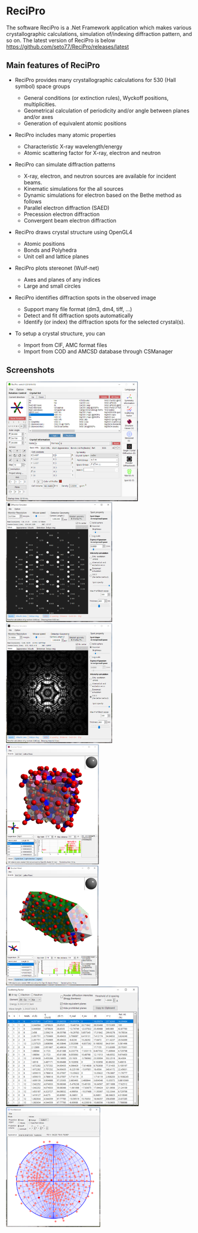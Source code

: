 # ReciPro

The software ReciPro is a .Net Framework application which makes various crystallographic calculations, simulation of/indexing diffraction pattern, and so on. The latest version of ReciPro is below
https://github.com/seto77/ReciPro/releases/latest


## Main features of ReciPro

* ReciPro provides many crystallographic calculations for 530 (Hall symbol) space groups
  * General conditions (or extinction rules), Wyckoff positions, multiplicities.  
  * Geometrical calculation of periodicity and/or angle between planes and/or axes 
  * Generation of equivalent atomic positions

* ReciPro includes many atomic properties
  * Characteristic X-ray wavelength/energy
  * Atomic scattering factor for X-ray, electron and neutron
* ReciPro can simulate diffraction patterns
  * X-ray, electron, and neutron sources are available for incident beams.
  * Kinematic simulations for the all sources
  * Dynamic simulations for electron based on the Bethe method as follows
  * Parallel electron diffraction (SAED)
  * Precession electron diffraction
  * Convergent beam electron diffraction
* ReciPro draws crystal structure using OpenGL4
  * Atomic positions
  * Bonds and Polyhedra
  * Unit cell and lattice planes
* ReciPro plots stereonet (Wulf-net)
  * Axes and planes of any indices
  * Large and small circles
* ReciPro identifies diffraction spots in the observed image
  * Support many file format (dm3, dm4, tiff, …)
  * Detect and fit diffraction spots automatically
  * Identify (or index) the diffraction spots for the selected crystal(s).   
* To setup a crystal structure, you can
  * Import from CIF, AMC format files
  * Import from COD and AMCSD database through CSManager

## Screenshots
<img src="Screenshots/Main.png?raw=true" height="320px">  <img src="Screenshots/DiffractionSimulator1.png?raw=false" height="320px">　<img src="Screenshots/DiffractionSimulator2.png" height="320px">　<img src="Screenshots/StructureViewer1.png" height="320px">　<img src="Screenshots/StructureViewer2.png" height="320px"> <img src="Screenshots/ScatteringFactors.png" height="320px"> <img src="Screenshots/Stereonet.png" height="320px">
